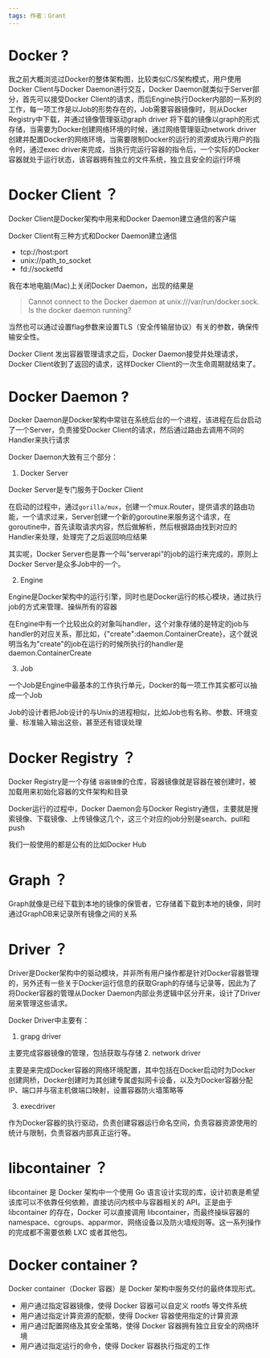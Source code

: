 ```yaml
---
tags: 作者：Grant
---
```


# Docker ?

我之前大概浏览过Docker的整体架构图，比较类似C/S架构模式，用户使用Docker Client与Docker Daemon进行交互，Docker Daemon就类似于Server部分，首先可以接受Docker Client的请求，而后Engine执行Docker内部的一系列的工作，每一项工作是以Job的形势存在的，Job需要容器镜像时，则从Docker Registry中下载，并通过镜像管理驱动graph driver 将下载的镜像以graph的形式存储，当需要为Docker创建网络环境的时候，通过网络管理驱动network driver创建并配置Docker的网络环境，当需要限制Docker的运行的资源或执行用户的指令时，通过exec driver来完成，当执行完运行容器的指令后，一个实际的Docker容器就处于运行状态，该容器拥有独立的文件系统，独立且安全的运行环境

# Docker Client ？

Docker Client是Docker架构中用来和Docker Daemon建立通信的客户端

Docker Client有三种方式和Docker Daemon建立通信
- tcp://host:port
- unix://path_to_socket
- fd://socketfd

我在本地电脑(Mac)上关闭Docker Daemon，出现的结果是
> Cannot connect to the Docker daemon at unix:///var/run/docker.sock. Is the docker daemon running?

当然也可以通过设置flag参数来设置TLS（安全传输层协议）有关的参数，确保传输安全性。

Docker Client 发出容器管理请求之后，Docker Daemon接受并处理请求，Docker Client收到了返回的请求，这样Docker Client的一次生命周期就结束了。

# Docker Daemon ? 

Docker Daemon是Docker架构中常驻在系统后台的一个进程，该进程在后台启动了一个Server，负责接受Docker Client的请求，然后通过路由去调用不同的Handler来执行请求

Docker Daemon大致有三个部分：
1. Docker Server

Docker Server是专门服务于Docker Client

在启动的过程中，通过`gorilla/mux`，创建一个mux.Router，提供请求的路由功能，一个请求过来，Server创建一个新的goroutine来服务这个请求，在goroutine中，首先读取请求内容，然后做解析，然后根据路由找到对应的Handler来处理，处理完了之后返回响应结果

其实呢，Docker Server也是靠一个叫“serverapi”的job的运行来完成的，原则上Docker Server是众多Job中的一个。

2. Engine

Engine是Docker架构中的运行引擎，同时也是Docker运行的核心模块，通过执行job的方式来管理、操纵所有的容器

在Engine中有一个比较出众的对象叫handler，这个对象存储的是特定的job与handler的对应关系，那比如，{"create":daemon.ContainerCreate}，这个就说明当名为"create"的job在运行的时候所执行的handler是daemon.ContainerCreate

3. Job

一个Job是Engine中最基本的工作执行单元，Docker的每一项工作其实都可以抽成一个Job

Job的设计者把Job设计的与Unix的进程相似，比如Job也有名称、参数、环境变量、标准输入输出这些，甚至还有错误处理


# Docker Registry ？

Docker Registry是一个存储 `容器镜像`的仓库，容器镜像就是容器在被创建时，被加载用来初始化容器的文件架构和目录

Docker运行的过程中，Docker Daemon会与Docker Registry通信，主要就是搜索镜像、下载镜像、上传镜像这几个，这三个对应的job分别是search、pull和push

我们一般使用的都是公有的比如Docker Hub

# Graph ？

Graph就像是已经下载到本地的镜像的保管者，它存储着下载到本地的镜像，同时通过GraphDB来记录所有镜像之间的关系

# Driver ？

Driver是Docker架构中的驱动模块，并非所有用户操作都是针对Docker容器管理的，另外还有一些关于Docker运行信息的获取Graph的存储与记录等，因此为了将Docker容器的管理从Docker Daemon内部业务逻辑中区分开来，设计了Driver层来管理这些请求。

Docker Driver中主要有：
1. grapg driver 

主要完成容器镜像的管理，包括获取与存储
2. network driver

主要是来完成Docker容器的网络环境配置，其中包括在Docker启动时为Docker创建网桥，Docker创建时为其创建专属虚拟网卡设备，以及为Docker容器分配IP、端口并与宿主机做端口映射，设置容器防火墙策略等

3. execdriver

作为Docker容器的执行驱动，负责创建容器运行命名空间，负责容器资源使用的统计与限制，负责容器内部真正运行等。

# libcontainer ？

libcontainer 是 Docker 架构中一个使用 Go 语言设计实现的库，设计初衷是希望该库可以不依靠任何依赖，直接访问内核中与容器相关的 API。正是由于 libcontainer 的存在，Docker 可以直接调用 libcontainer，而最终操纵容器的 namespace、cgroups、apparmor、网络设备以及防火墙规则等。这一系列操作的完成都不需要依赖 LXC 或者其他包。

# Docker container ?

Docker container（Docker 容器）是 Docker 架构中服务交付的最终体现形式。

- 用户通过指定容器镜像，使得 Docker 容器可以自定义 rootfs 等文件系统
- 用户通过指定计算资源的配额，使得 Docker 容器使用指定的计算资源
- 用户通过配置网络及其安全策略，使得 Docker 容器拥有独立且安全的网络环境
- 用户通过指定运行的命令，使得 Docker 容器执行指定的工作


